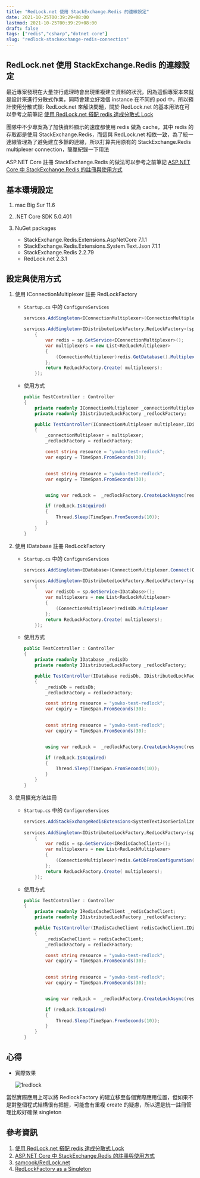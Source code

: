 ```yaml
---
title: "RedLock.net 使用 StackExchange.Redis 的連線設定"
date: 2021-10-25T00:39:29+08:00
lastmod: 2021-10-25T00:39:29+08:00
draft: false
tags: ["redis","csharp","dotnet core"]
slug: "redlock-stackexchange-redis-connection"
---
```


## RedLock.net 使用 StackExchange.Redis 的連線設定

最近專案發現在大量並行處理時會出現重複建立資料的狀況，因為這個專案本來就是設計來進行分散式作業，同時會建立好幾個 instance 在不同的 pod 中，所以預計使用分散式鎖: RedLock.net 來解決問題，關於 RedLock.net 的基本用法在可以參考之前筆記 [使用 RedLock.net 搭配 redis 達成分散式 Lock](/redlocknet-redis-lock/)

團隊中不少專案為了加快資料顯示的速度都使用 redis 做為 cache，其中 redis 的存取都是使用 StackExchange.Redis，而這與 RedLock.net 相依一致，為了統一連線管理為了避免建立多餘的連線，所以打算共用原有的 StackExchange.Redis multiplexer connection，簡單紀錄一下用法

ASP.NET Core 註冊 StackExchange.Redis 的做法可以參考之前筆記 [ASP.NET Core 中 StackExchange.Redis 的註冊與使用方式](stackexchange-redis-in-aspdotnet-core)

## 基本環境設定

1. mac Big Sur 11.6
2. .NET Core SDK 5.0.401
3. NuGet packages

    - StackExchange.Redis.Extensions.AspNetCore 7.1.1
    - StackExchange.Redis.Extensions.System.Text.Json 7.1.1
    - StackExchange.Redis 2.2.79
    - RedLock.net 2.3.1

## 設定與使用方式

1. 使用 IConnectionMultiplexer 註冊 RedLockFactory

    - `Startup.cs` 中的 `ConfigureServices`

        ```cs
        services.AddSingleton<IConnectionMultiplexer>(ConnectionMultiplexer.Connect(Configuration.GetValue<string>("RedisConnection")));
        
        services.AddSingleton<IDistributedLockFactory,RedLockFactory>(sp =>
            {
                var redis = sp.GetService<IConnectionMultiplexer>();
                var multiplexers = new List<RedLockMultiplexer>
                {
                    (ConnectionMultiplexer)redis.GetDatabase().Multiplexer
                };
                return RedLockFactory.Create( multiplexers);
            });
        ```

    - 使用方式

        ```cs
        public TestController : Controller
        {
            private readonly IConnectionMultiplexer _connectionMultiplexer;
            private readonly IDistributedLockFactory _redlockFactory;

            public TestController(IConnectionMultiplexer multiplexer,IDistributedLockFactory redlockFactory)
            {
                _connectionMultiplexer = multiplexer;
                _redlockFactory = redlockFactory;

                const string resource = "yowko-test-redlock";
                var expiry = TimeSpan.FromSeconds(30);

                
                const string resource = "yowko-test-redlock";
                var expiry = TimeSpan.FromSeconds(30);


                using var redLock =  _redlockFactory.CreateLockAsync(resource, expiry).ConfigureAwait(false).GetAwaiter().GetResult();

                if (redLock.IsAcquired)
                {
                    Thread.Sleep(TimeSpan.FromSeconds(10));
                }
            }
        }
        ```

2. 使用 IDatabase 註冊 RedLockFactory

    - `Startup.cs` 中的 `ConfigureServices`

        ```cs
        services.AddSingleton<IDatabase>(ConnectionMultiplexer.Connect(Configuration.GetValue<string>("RedisConnection")).GetDatabase(0));

        services.AddSingleton<IDistributedLockFactory,RedLockFactory>(sp =>
            {
                var redisDb = sp.GetService<IDatabase>();
                var multiplexers = new List<RedLockMultiplexer>
                {
                    (ConnectionMultiplexer)redisDb.Multiplexer
                };
                return RedLockFactory.Create( multiplexers);
            });
        ```

    - 使用方式

        ```cs
        public TestController : Controller
        {
            private readonly IDatabase _redisDb
            private readonly IDistributedLockFactory _redlockFactory;

            public TestController(IDatabase redisDb, IDistributedLockFactory redlockFactory)
            {
                _redisDb = redisDb;
                _redlockFactory = redlockFactory;

                const string resource = "yowko-test-redlock";
                var expiry = TimeSpan.FromSeconds(30);

                
                const string resource = "yowko-test-redlock";
                var expiry = TimeSpan.FromSeconds(30);


                using var redLock =  _redlockFactory.CreateLockAsync(resource, expiry).ConfigureAwait(false).GetAwaiter().GetResult();

                if (redLock.IsAcquired)
                {
                    Thread.Sleep(TimeSpan.FromSeconds(10));
                }
            }
        }
        ```

3. 使用擴充方法註冊

    - `Startup.cs` 中的 `ConfigureServices`

        ```cs
        services.AddStackExchangeRedisExtensions<SystemTextJsonSerializer>(Configuration.GetSection("RedisConnection").Get<RedisConfiguration>());
            
        services.AddSingleton<IDistributedLockFactory,RedLockFactory>(sp =>
            {
                var redis = sp.GetService<IRedisCacheClient>();
                var multiplexers = new List<RedLockMultiplexer>
                {
                    (ConnectionMultiplexer)redis.GetDbFromConfiguration().Database.Multiplexer
                };
                return RedLockFactory.Create( multiplexers);
            });
        ```

    - 使用方式

        ```cs
        public TestController : Controller
        {
            private readonly IRedisCacheClient _redisCacheClient;
            private readonly IDistributedLockFactory _redlockFactory;

            public TestController(IRedisCacheClient redisCacheClient,IDistributedLockFactory redlockFactory)
            {
                _redisCacheClient = redisCacheClient;
                _redlockFactory = redlockFactory;

                const string resource = "yowko-test-redlock";
                var expiry = TimeSpan.FromSeconds(30);

                
                const string resource = "yowko-test-redlock";
                var expiry = TimeSpan.FromSeconds(30);


                using var redLock =  _redlockFactory.CreateLockAsync(resource, expiry).ConfigureAwait(false).GetAwaiter().GetResult();

                if (redLock.IsAcquired)
                {
                    Thread.Sleep(TimeSpan.FromSeconds(10));
                }
            }
        }
        ```

## 心得

- 實際效果

    ![1redlock](https://user-images.githubusercontent.com/3851540/138641751-48ffd341-a9e6-4377-b37d-64d340322e55.png)

當然實際應用上可以將 RedlockFactory 的建立移至各個實際應用位置，但如果不是對整個程式結構很有把握，可能會有重複 create 的疑慮，所以還是統一註冊管理比較好確保 singleton

## 參考資訊

1. [使用 RedLock.net 搭配 redis 達成分散式 Lock](/redlocknet-redis-lock/)
2. [ASP.NET Core 中 StackExchange.Redis 的註冊與使用方式](stackexchange-redis-in-aspdotnet-core)
3. [samcook/RedLock.net](https://github.com/samcook/RedLock.net)
4. [RedLockFactory as a Singleton](https://github.com/samcook/RedLock.net/issues/54#issuecomment-504080700)
